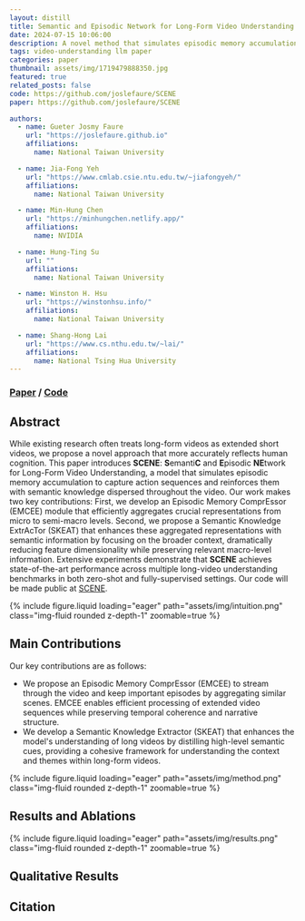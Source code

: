 ```yaml
---
layout: distill
title: Semantic and Episodic Network for Long-Form Video Understanding
date: 2024-07-15 10:06:00
description: A novel method that simulates episodic memory accumulation to capture action sequences and reinforces them with semantic knowledge dispersed throughout the video.
tags: video-understanding llm paper
categories: paper
thumbnail: assets/img/1719479888350.jpg
featured: true
related_posts: false
code: https://github.com/joslefaure/SCENE
paper: https://github.com/joslefaure/SCENE

authors:
  - name: Gueter Josmy Faure
    url: "https://joslefaure.github.io"
    affiliations:
      name: National Taiwan University

  - name: Jia-Fong Yeh
    url: "https://www.cmlab.csie.ntu.edu.tw/~jiafongyeh/"
    affiliations:
      name: National Taiwan University

  - name: Min-Hung Chen
    url: "https://minhungchen.netlify.app/"
    affiliations:
      name: NVIDIA

  - name: Hung-Ting Su
    url: ""
    affiliations:
      name: National Taiwan University

  - name: Winston H. Hsu
    url: "https://winstonhsu.info/"
    affiliations:
      name: National Taiwan University

  - name: Shang-Hong Lai
    url: "https://www.cs.nthu.edu.tw/~lai/"
    affiliations:
      name: National Tsing Hua University
---
```


### [Paper](https://github.com/joslefaure/SCENE) / [Code](https://github.com/joslefaure/SCENE)

## Abstract

While existing research often treats long-form videos as extended short videos, we propose a novel approach that more accurately reflects human cognition. This paper introduces **SCENE**: **S**emanti**C** and **E**pisodic **NE**twork for Long-Form Video Understanding, a model that simulates episodic memory accumulation to capture action sequences and reinforces them with semantic knowledge dispersed throughout the video. Our work makes two key contributions: First, we develop an Episodic Memory ComprEssor (EMCEE) module that efficiently aggregates crucial representations from micro to semi-macro levels. Second, we propose a Semantic Knowledge ExtrAcTor (SKEAT) that enhances these aggregated representations with semantic information by focusing on the broader context, dramatically reducing feature dimensionality while preserving relevant macro-level information. Extensive experiments demonstrate that **SCENE** achieves state-of-the-art performance across multiple long-video understanding benchmarks in both zero-shot and fully-supervised settings. Our code will be made public at [SCENE](https://github.com/joslefaure/SCENE).

<div class="row mt-3">
    <div class="col-sm mt-3 mt-md-0">
        {% include figure.liquid loading="eager" path="assets/img/intuition.png" class="img-fluid rounded z-depth-1" zoomable=true %}
    </div>
</div>

## Main Contributions

Our key contributions are as follows:

- We propose an Episodic Memory ComprEssor (EMCEE) to stream through the video and keep important episodes by aggregating similar scenes. EMCEE enables efficient processing of extended video sequences while preserving temporal coherence and narrative structure.
- We develop a Semantic Knowledge Extractor (SKEAT) that enhances the model's understanding of long videos by distilling high-level semantic cues, providing a cohesive framework for understanding the context and themes within long-form videos.

<div class="row mt-3">
    <div class="col-sm mt-3 mt-md-0">
        {% include figure.liquid loading="eager" path="assets/img/method.png" class="img-fluid rounded z-depth-1" zoomable=true %}
    </div>
</div>

## Results and Ablations

<div class="row mt-3">
    <div class="col-sm mt-3 mt-md-0">
        {% include figure.liquid loading="eager" path="assets/img/results.png" class="img-fluid rounded z-depth-1" zoomable=true %}
    </div>
</div>

## Qualitative Results

## Citation
